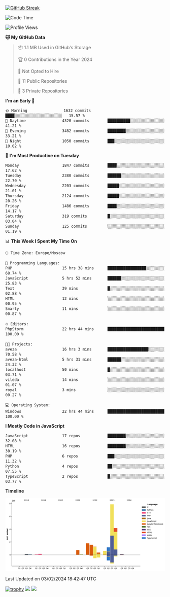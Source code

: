 [![GitHub Streak](https://github-readme-streak-stats.herokuapp.com/?user=yogik10)](https://git.io/streak-stats)
<!--START_SECTION:waka-->
![Code Time](http://img.shields.io/badge/Code%20Time-201%20hrs%2021%20mins-blue)

![Profile Views](http://img.shields.io/badge/Profile%20Views-0-blue)

**🐱 My GitHub Data** 

> 📦 1.1 MB Used in GitHub's Storage 
 > 
> 🏆 0 Contributions in the Year 2024
 > 
> 🚫 Not Opted to Hire
 > 
> 📜 11 Public Repositories 
 > 
> 🔑 3 Private Repositories 
 > 
**I'm an Early 🐤** 

```text
🌞 Morning                1632 commits        ████░░░░░░░░░░░░░░░░░░░░░   15.57 % 
🌆 Daytime                4320 commits        ██████████░░░░░░░░░░░░░░░   41.21 % 
🌃 Evening                3482 commits        ████████░░░░░░░░░░░░░░░░░   33.21 % 
🌙 Night                  1050 commits        ███░░░░░░░░░░░░░░░░░░░░░░   10.02 % 
```
📅 **I'm Most Productive on Tuesday** 

```text
Monday                   1847 commits        ████░░░░░░░░░░░░░░░░░░░░░   17.62 % 
Tuesday                  2380 commits        ██████░░░░░░░░░░░░░░░░░░░   22.70 % 
Wednesday                2203 commits        █████░░░░░░░░░░░░░░░░░░░░   21.01 % 
Thursday                 2124 commits        █████░░░░░░░░░░░░░░░░░░░░   20.26 % 
Friday                   1486 commits        ████░░░░░░░░░░░░░░░░░░░░░   14.17 % 
Saturday                 319 commits         █░░░░░░░░░░░░░░░░░░░░░░░░   03.04 % 
Sunday                   125 commits         ░░░░░░░░░░░░░░░░░░░░░░░░░   01.19 % 
```


📊 **This Week I Spent My Time On** 

```text
🕑︎ Time Zone: Europe/Moscow

💬 Programming Languages: 
PHP                      15 hrs 38 mins      █████████████████░░░░░░░░   68.74 % 
JavaScript               5 hrs 52 mins       ██████░░░░░░░░░░░░░░░░░░░   25.83 % 
Text                     39 mins             █░░░░░░░░░░░░░░░░░░░░░░░░   02.88 % 
HTML                     12 mins             ░░░░░░░░░░░░░░░░░░░░░░░░░   00.95 % 
Smarty                   11 mins             ░░░░░░░░░░░░░░░░░░░░░░░░░   00.87 % 

🔥 Editors: 
PhpStorm                 22 hrs 44 mins      █████████████████████████   100.00 % 

🐱‍💻 Projects: 
aveza                    16 hrs 3 mins       ██████████████████░░░░░░░   70.58 % 
aveza-html               5 hrs 31 mins       ██████░░░░░░░░░░░░░░░░░░░   24.32 % 
localhost                50 mins             █░░░░░░░░░░░░░░░░░░░░░░░░   03.71 % 
vileda                   14 mins             ░░░░░░░░░░░░░░░░░░░░░░░░░   01.07 % 
royal                    3 mins              ░░░░░░░░░░░░░░░░░░░░░░░░░   00.27 % 

💻 Operating System: 
Windows                  22 hrs 44 mins      █████████████████████████   100.00 % 
```

**I Mostly Code in JavaScript** 

```text
JavaScript               17 repos            ████████░░░░░░░░░░░░░░░░░   32.08 % 
HTML                     16 repos            ████████░░░░░░░░░░░░░░░░░   30.19 % 
PHP                      6 repos             ███░░░░░░░░░░░░░░░░░░░░░░   11.32 % 
Python                   4 repos             ██░░░░░░░░░░░░░░░░░░░░░░░   07.55 % 
TypeScript               2 repos             █░░░░░░░░░░░░░░░░░░░░░░░░   03.77 % 
```



**Timeline**

![Lines of Code chart](https://raw.githubusercontent.com/Yogik10/Yogik10/main/assets/bar_graph.png)


 Last Updated on 03/02/2024 18:42:47 UTC
<!--END_SECTION:waka-->
[![trophy](https://github-profile-trophy.vercel.app/?username=yogik10)](https://github.com/ryo-ma/github-profile-trophy)
![](https://github-profile-summary-cards.vercel.app/api/cards/profile-details?username=yogik10&theme=solarized_dark)
![](https://github-profile-summary-cards.vercel.app/api/cards/most-commit-language?username=yogik10&theme=solarized_dark)



